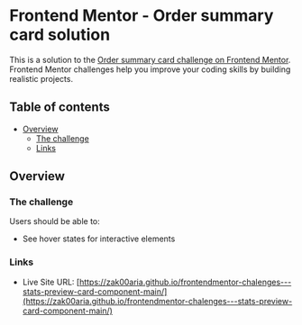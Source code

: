 # Frontend Mentor - Order summary card solution

This is a solution to the [Order summary card challenge on Frontend Mentor](https://www.frontendmentor.io/challenges/order-summary-component-QlPmajDUj). Frontend Mentor challenges help you improve your coding skills by building realistic projects. 

## Table of contents

- [Overview](#overview)
  - [The challenge](#the-challenge)
  - [Links](#links)

## Overview

### The challenge

Users should be able to:

- See hover states for interactive elements


### Links

- Live Site URL: [https://zak00aria.github.io/frontendmentor-chalenges---stats-preview-card-component-main/](https://zak00aria.github.io/frontendmentor-chalenges---stats-preview-card-component-main/)
